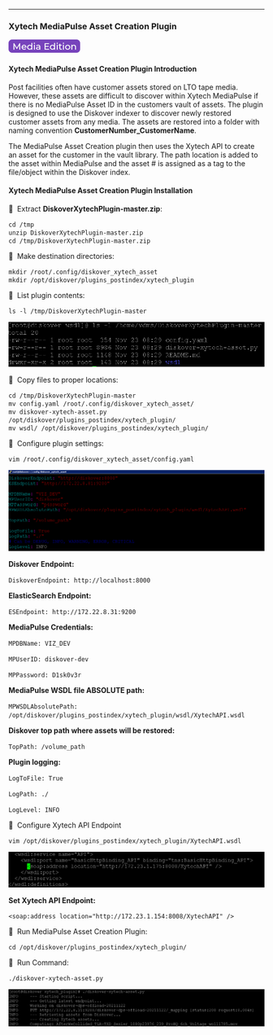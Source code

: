 ___
### Xytech MediaPulse Asset Creation Plugin

![Image: AJA Diskover Media Edition Label](images/button_edition_media.png)

#### Xytech MediaPulse Asset Creation Plugin Introduction
Post facilities often have customer assets stored on LTO tape media. However, these assets are difficult to discover within Xytech MediaPulse if there is no MediaPulse Asset ID in the customers vault of assets. The plugin is designed to use the Diskover indexer to discover newly restored customer assets from any media. The assets are restored into a folder with naming convention **CustomerNumber_CustomerName**. 

The MediaPulse Asset Creation plugin then uses the Xytech API to create an asset for the customer in the vault library. The path location is added to the asset within MediaPulse and the asset # is assigned as a tag to the file/object within the Diskover index.

#### Xytech MediaPulse Asset Creation Plugin Installation

🔴 &nbsp;Extract **DiskoverXytechPlugin-master.zip**:

```
cd /tmp
unzip DiskoverXytechPlugin-master.zip
cd /tmp/DiskoverXytechPlugin-master.zip
```

🔴 &nbsp;Make destination directories:

```
mkdir /root/.config/diskover_xytech_asset
mkdir /opt/diskover/plugins_postindex/xytech_plugin
```

🔴 &nbsp;List plugin contents:

```
ls -l /tmp/DiskoverXytechPlugin-master
```

![Image: List MediaPulse Asset Creation Plugin Content](images/image_plugin_mediapulse_asset_list_content.png)

🔴 &nbsp;Copy files to proper locations:

```
cd /tmp/DiskoverXytechPlugin-master
mv config.yaml /root/.config/diskover_xytech_asset/
mv diskover-xytech-asset.py /opt/diskover/plugins_postindex/xytech_plugin/
mv wsdl/ /opt/diskover/plugins_postindex/xytech_plugin/
```

🔴 &nbsp;Configure plugin settings:

```
vim /root/.config/diskover_xytech_asset/config.yaml
```

![Image: Configure MediaPulse Asset Creation Plugin Settings](images/image_plugin_mediapulse_asset_config_settings.png)

**Diskover Endpoint:**

`DiskoverEndpoint: http://localhost:8000`

**ElasticSearch Endpoint:**

`ESEndpoint: http://172.22.8.31:9200`

**MediaPulse Credentials:**

`MPDBName: VIZ_DEV`

`MPUserID: diskover-dev`

`MPPassword: D1sk0v3r`


**MediaPulse WSDL file ABSOLUTE path:**

`MPWSDLAbsolutePath: /opt/diskover/plugins_postindex/xytech_plugin/wsdl/XytechAPI.wsdl`

**Diskover top path where assets will be restored:**

`TopPath: /volume_path`

**Plugin logging:**

`LogToFile: True`

`LogPath: ./`

`LogLevel: INFO`

🔴 &nbsp;Configure Xytech API Endpoint

```
vim /opt/diskover/plugins_postindex/xytech_plugin/XytechAPI.wsdl
```

![Image: Configure MediaPulse Asset Creation API Endpoint](images/image_plugin_mediapulse_config_api_endpoint.png)

**Set Xytech API Endpoint:**
```
<soap:address location="http://172.23.1.154:8008/XytechAPI" />
```

🔴 &nbsp;Run MediaPulse Asset Creation Plugin:

```
cd /opt/diskover/plugins_postindex/xytech_plugin/
```

🔴 &nbsp;Run Command:

```
./diskover-xytech-asset.py
```

![Image: Run MediaPulse Asset Creation Plugin](images/image_plugin_mediapulse_run_plugin.png)
